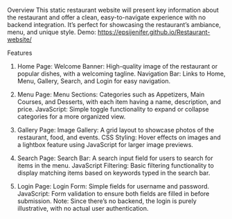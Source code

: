 Overview
This static restaurant website will present key information about the restaurant and offer a clean, easy-to-navigate experience with no backend integration. It’s perfect for showcasing the restaurant’s ambiance, menu, and unique style.
Demo: https://epsijenifer.github.io/Restaurant-website/

Features
1. Home Page: 
   Welcome Banner: High-quality image of the restaurant or popular dishes, with a welcoming tagline.
   Navigation Bar: Links to Home, Menu, Gallery, Search, and Login for easy navigation.

2. Menu Page:
   Menu Sections: Categories such as Appetizers, Main Courses, and Desserts, with each item having a name, description, and price.
   JavaScript: Simple toggle functionality to expand or collapse categories for a more organized view.

3. Gallery Page: 
   Image Gallery: A grid layout to showcase photos of the restaurant, food, and events.
   CSS Styling: Hover effects on images and a lightbox feature using JavaScript for larger image previews.

4. Search Page:
   Search Bar: A search input field for users to search for items in the menu.
   JavaScript Filtering: Basic filtering functionality to display matching items based on keywords typed in the search bar.

5. Login Page:
   Login Form: Simple fields for username and password.
   JavaScript: Form validation to ensure both fields are filled in before submission.
   Note: Since there’s no backend, the login is purely illustrative, with no actual user authentication.

